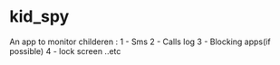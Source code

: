 # kid_spy

An app to monitor childeren :
1 - Sms 
2 - Calls log
3 - Blocking apps(if possible)
4 - lock screen
..etc
